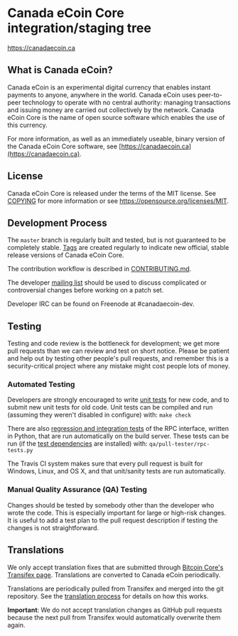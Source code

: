Canada eCoin Core integration/staging tree
=====================================

https://canadaecoin.ca

What is Canada eCoin?
----------------

Canada eCoin is an experimental digital currency that enables instant payments to
anyone, anywhere in the world. Canada eCoin uses peer-to-peer technology to operate
with no central authority: managing transactions and issuing money are carried
out collectively by the network. Canada eCoin Core is the name of open source
software which enables the use of this currency.

For more information, as well as an immediately useable, binary version of
the Canada eCoin Core software, see [https://canadaecoin.ca](https://canadaecoin.ca).

License
-------

Canada eCoin Core is released under the terms of the MIT license. See [COPYING](COPYING) for more
information or see https://opensource.org/licenses/MIT.

Development Process
-------------------

The `master` branch is regularly built and tested, but is not guaranteed to be
completely stable. [Tags](https://github.com/canada-ecoin/ecoincore/tags) are created
regularly to indicate new official, stable release versions of Canada eCoin Core.

The contribution workflow is described in [CONTRIBUTING.md](CONTRIBUTING.md).

The developer [mailing list](https://groups.google.com/forum/#!forum/canadaecoin-development)
should be used to discuss complicated or controversial changes before working
on a patch set.

Developer IRC can be found on Freenode at #canadaecoin-dev.

Testing
-------

Testing and code review is the bottleneck for development; we get more pull
requests than we can review and test on short notice. Please be patient and help out by testing
other people's pull requests, and remember this is a security-critical project where any mistake might cost people
lots of money.

### Automated Testing

Developers are strongly encouraged to write [unit tests](/doc/unit-tests.md) for new code, and to
submit new unit tests for old code. Unit tests can be compiled and run
(assuming they weren't disabled in configure) with: `make check`

There are also [regression and integration tests](/qa) of the RPC interface, written
in Python, that are run automatically on the build server.
These tests can be run (if the [test dependencies](/qa) are installed) with: `qa/pull-tester/rpc-tests.py`

The Travis CI system makes sure that every pull request is built for Windows, Linux, and OS X, and that unit/sanity tests are run automatically.

### Manual Quality Assurance (QA) Testing

Changes should be tested by somebody other than the developer who wrote the
code. This is especially important for large or high-risk changes. It is useful
to add a test plan to the pull request description if testing the changes is
not straightforward.

Translations
------------

We only accept translation fixes that are submitted through [Bitcoin Core's Transifex page](https://www.transifex.com/projects/p/bitcoin/).
Translations are converted to Canada eCoin periodically.

Translations are periodically pulled from Transifex and merged into the git repository. See the
[translation process](doc/translation_process.md) for details on how this works.

**Important**: We do not accept translation changes as GitHub pull requests because the next
pull from Transifex would automatically overwrite them again.
